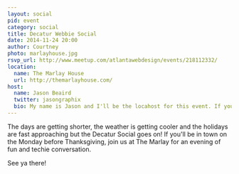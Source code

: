```yaml
---
layout: social
pid: event
category: social
title: Decatur Webbie Social
date: 2014-11-24 20:00
author: Courtney
photo: marlayhouse.jpg
rsvp_url: http://www.meetup.com/atlantawebdesign/events/218112332/
location:
  name: The Marlay House
  url: http://themarlayhouse.com/
host:
  name: Jason Beaird
  twitter: jasongraphix
  bio: My name is Jason and I'll be the locahost for this event. If you arrive and are trying to find us, I'll be wearing a bright red AWDG t-shirt and I'll have a red AWDG sign near the group as well.
---
```

The days are getting shorter, the weather is getting cooler and the holidays are fast approaching but the Decatur Social goes on! If you'll be in town on the Monday before Thanksgiving, join us at The Marlay for an evening of fun and techie conversation.

See ya there!